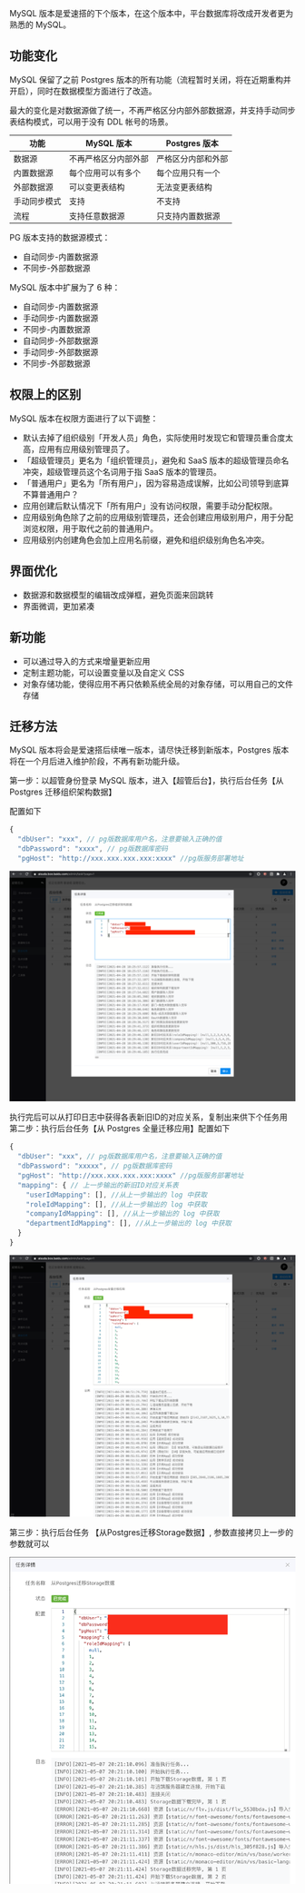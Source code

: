 MySQL 版本是爱速搭的下个版本，在这个版本中，平台数据库将改成开发者更为熟悉的 MySQL。

## 功能变化

MySQL 保留了之前 Postgres 版本的所有功能（流程暂时关闭，将在近期重构并开启），同时在数据模型方面进行了改造。

最大的变化是对数据源做了统一，不再严格区分内部外部数据源，并支持手动同步表结构模式，可以用于没有 DDL 帐号的场景。

| 功能         | MySQL 版本           | Postgres 版本      |
| ------------ | -------------------- | ------------------ |
| 数据源       | 不再严格区分内部外部 | 严格区分内部和外部 |
| 内置数据源   | 每个应用可以有多个   | 每个应用只有一个   |
| 外部数据源   | 可以变更表结构       | 无法变更表结构     |
| 手动同步模式 | 支持                 | 不支持             |
| 流程         | 支持任意数据源       | 只支持内置数据源   |

PG 版本支持的数据源模式：

- 自动同步-内置数据源
- 不同步-外部数据源

MySQL 版本中扩展为了 6 种：

- 自动同步-内置数据源
- 手动同步-内置数据源
- 不同步-内置数据源
- 自动同步-外部数据源
- 手动同步-外部数据源
- 不同步-外部数据源

## 权限上的区别

MySQL 版本在权限方面进行了以下调整：

- 默认去掉了组织级别「开发人员」角色，实际使用时发现它和管理员重合度太高，应用有应用级别管理员了。
- 「超级管理员」更名为「组织管理员」，避免和 SaaS 版本的超级管理员命名冲突，超级管理员这个名词用于指 SaaS 版本的管理员。
- 「普通用户」更名为「所有用户」，因为容易造成误解，比如公司领导到底算不算普通用户？
- 应用创建后默认情况下「所有用户」没有访问权限，需要手动分配权限。
- 应用级别角色除了之前的应用级别管理员，还会创建应用级别用户，用于分配浏览权限，用于取代之前的普通用户。
- 应用级别内创建角色会加上应用名前缀，避免和组织级别角色名冲突。

## 界面优化

- 数据源和数据模型的编辑改成弹框，避免页面来回跳转
- 界面微调，更加紧凑

## 新功能

- 可以通过导入的方式来增量更新应用
- 定制主题功能，可以设置变量以及自定义 CSS
- 对象存储功能，使得应用不再只依赖系统全局的对象存储，可以用自己的文件存储

## 迁移方法

MySQL 版本将会是爱速搭后续唯一版本，请尽快迁移到新版本，Postgres 版本将在一个月后进入维护阶段，不再有新功能升级。

第一步：以超管身份登录 MySQL 版本，进入【超管后台】，执行后台任务【从 Postgres 迁移组织架构数据】

配置如下

```js
{
  "dbUser": "xxx", // pg版数据库用户名，注意要输入正确的值
  "dbPassword": "xxxx", // pg版数据库密码
  "pgHost": "http://xxx.xxx.xxx.xxx:xxxx" //pg版服务部署地址
```

![image.png](./static/img/MySQL相关/image_abb23be.png)

执行完后可以从打印日志中获得各表新旧ID的对应关系，复制出来供下个任务用
第二步：执行后台任务【从 Postgres 全量迁移应用】配置如下

```js
{
  "dbUser": "xxx", // pg版数据库用户名，注意要输入正确的值
  "dbPassword": "xxxxx", // pg版数据库密码
  "pgHost": "http://xxx.xxx.xxx.xxx:xxxx" //pg版服务部署地址
  "mapping": { // 上一步输出的新旧ID对应关系表
    "userIdMapping": [], //从上一步输出的 log 中获取
    "roleIdMapping": [], //从上一步输出的 log 中获取
    "companyIdMapping": [], //从上一步输出的 log 中获取
    "departmentIdMapping": [], //从上一步输出的 log 中获取
  }
}
```

![image.png](./static/img/MySQL相关/image_abb23bf.png)

第三步：执行后台任务 【从Postgres迁移Storage数据】, 参数直接拷贝上一步的参数就可以

![image.png](./static/img/MySQL相关/image_abb23bg.png)



